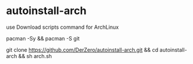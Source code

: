 # autoinstall-arch
use
Download scripts
command for ArchLinux


pacman -Sy && pacman -S git


git clone https://github.com/DerZero/autoinstall-arch.git && cd autoinstall-arch && sh arch.sh




